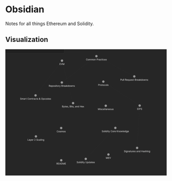 # Obsidian

Notes for all things Ethereum and Solidity.

## Visualization

![](assets/graph-view.png)